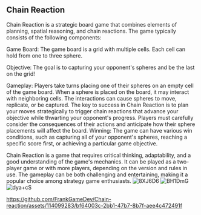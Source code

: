 ## Chain Reaction

Chain Reaction is a strategic board game that combines elements of planning, spatial reasoning, and chain reactions. The game typically consists of the following components:

Game Board: The game board is a grid with multiple cells. Each cell can hold from one to three sphere.

Objective: The goal is to capturing your opponent's spheres and be the last on the grid!

Gameplay: Players take turns placing one of their spheres on an empty cell of the game board.
When a sphere is placed on the board, it may interact with neighboring cells. The interactions can cause spheres to move, replicate, or be captured.
The key to success in Chain Reaction is to plan your moves strategically to trigger chain reactions that advance your objective while thwarting your opponent's progress.
Players must carefully consider the consequences of their actions and anticipate how their sphere placements will affect the board.
Winning: The game can have various win conditions, such as capturing all of your opponent's spheres, reaching a specific score first, or achieving a particular game objective.

Chain Reaction is a game that requires critical thinking, adaptability, and a good understanding of the game's mechanics. It can be played as a two-player game or with more players, depending on the version and rules in use. The gameplay can be both challenging and entertaining, making it a popular choice among strategy game enthusiasts.
![8XJ6D6](https://github.com/FrankGameDev/Chain-reaction/assets/114099283/a3e86c9f-e901-46ef-a204-e15bc2531e29)
![BH1DmG](https://github.com/FrankGameDev/Chain-reaction/assets/114099283/efeb3975-ad83-449c-ad78-b63b36b83b4d)
![dya+cS](https://github.com/FrankGameDev/Chain-reaction/assets/114099283/20ba3c52-8960-439c-aa64-ce3e9d403627)


https://github.com/FrankGameDev/Chain-reaction/assets/114099283/bf64003c-2bb1-47b7-8b7f-aee4c472491f


